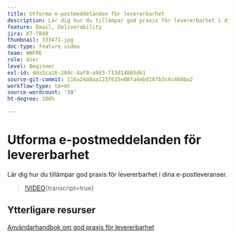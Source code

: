 ```yaml
---
title: Utforma e-postmeddelanden för levererbarhet
description: Lär dig hur du tillämpar god praxis för levererbarhet i dina e-postleveranser.
feature: Email, Deliverability
jira: KT-7849
thumbnail: 333471.jpg
doc-type: feature video
team: WWFRE
role: User
level: Beginner
exl-id: dda3ca16-204c-4af8-a9d3-713d14865d61
source-git-commit: 116a24a8aa123f615e08fa4ebd187b3c4c460ba2
workflow-type: tm+mt
source-wordcount: '39'
ht-degree: 100%

---
```


# Utforma e-postmeddelanden för levererbarhet

Lär dig hur du tillämpar god praxis för levererbarhet i dina e-postleveranser.

>[!VIDEO](https://video.tv.adobe.com/v/3452007?quality=12&learn=on&captions=swe){transcript=true}

## Ytterligare resurser

[Användarhandbok om god praxis för levererbarhet](https://experienceleague.adobe.com/docs/deliverability-learn/deliverability-best-practice-guide/introduction.html?lang=sv)
